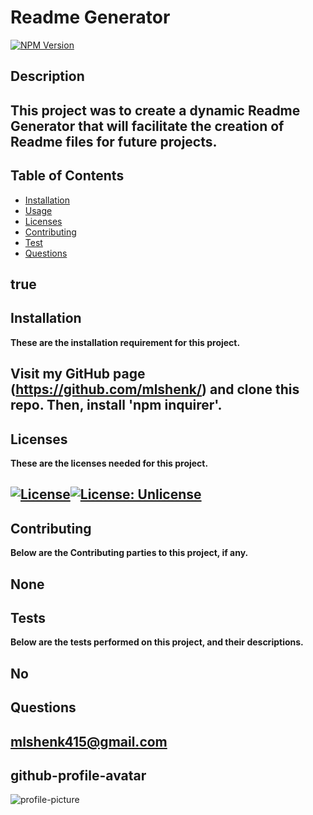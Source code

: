# Readme Generator 
[![NPM Version](https://img.shields.io/npm/v/npm.svg?style=flat)]()
## Description  

This project was to create a dynamic Readme Generator that will facilitate the creation of Readme files for future projects. 
--------------
## Table of Contents
- [Installation](#Installation)
- [Usage](#Usage)
- [Licenses](#Licenses)
- [Contributing](#Contributing)
- [Test](#Test)
- [Questions](#Questions)

true
--------------
## Installation
**These are the installation requirement for this project.**

Visit my GitHub page (https://github.com/mlshenk/) and clone this repo. Then, install 'npm inquirer'.
--------------
## Licenses
**These are the licenses needed for this project.**

[![License](https://img.shields.io/badge/License-Boost%201.0-lightblue.svg)](https://www.boost.org/LICENSE_1_0.txt)[![License: Unlicense](https://img.shields.io/badge/license-Unlicense-blue.svg)](http://unlicense.org/)
--------------
## Contributing
**Below are the Contributing parties to this project, if any.**

None
--------------
## Tests
**Below are the tests performed on this project, and their descriptions.**

No
--------------
## Questions

mlshenk415@gmail.com
--------------
## github-profile-avatar
![profile-picture](https://avatars1.githubusercontent.com/u/64225926?v=4=250x)
